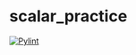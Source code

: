 # scalar_practice

[![Pylint](https://github.com/slalit360/scalar_practice/actions/workflows/pylint.yml/badge.svg?branch=main)](https://github.com/slalit360/scalar_practice/actions/workflows/pylint.yml)
